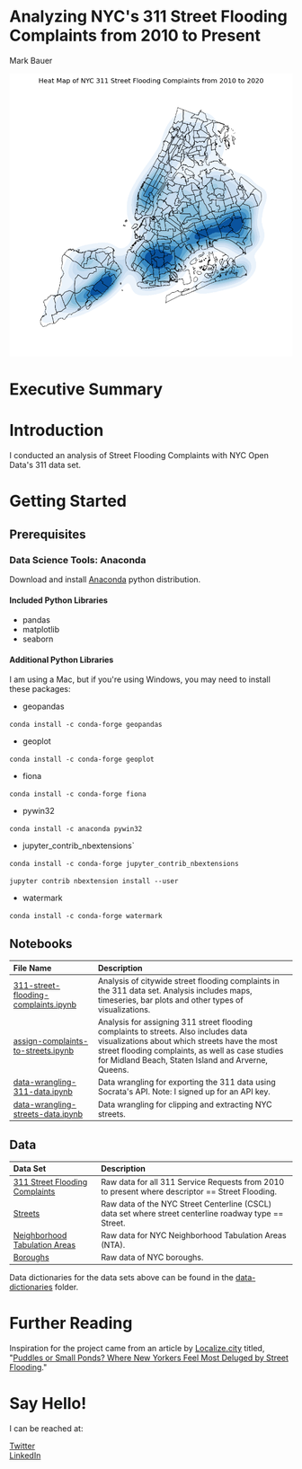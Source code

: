 # Analyzing NYC's 311 Street Flooding Complaints from 2010 to Present  
Mark Bauer  

![cover photo](figures/cover-photo.png)

# Executive Summary



# Introduction

I conducted an analysis of Street Flooding Complaints with NYC Open Data's 311 data set. 

# Getting Started

## Prerequisites

### Data Science Tools: Anaconda

Download and install [Anaconda](https://www.anaconda.com/products/individual) python distribution.

#### Included Python Libraries

- pandas
- matplotlib
- seaborn

#### Additional Python Libraries

I am using a Mac, but if you're using Windows, you may need to install these packages:

- geopandas

`conda install -c conda-forge geopandas`

- geoplot

`conda install -c conda-forge geoplot`

- fiona

`conda install -c conda-forge fiona`

- pywin32

`conda install -c anaconda pywin32`

- jupyter_contrib_nbextensions`

`conda install -c conda-forge jupyter_contrib_nbextensions`

`jupyter contrib nbextension install --user`

- watermark

`conda install -c conda-forge watermark`

## Notebooks

| File Name | Description |
| :-------- | :---------- |
| [311-street-flooding-complaints.ipynb](analysis-nyc-311-street-flooding.ipynb) | Analysis of citywide street flooding complaints in the 311 data set. Analysis includes maps, timeseries, bar plots and other types of visualizations. |
| [assign-complaints-to-streets.ipynb](analysis-assign-complaints-to-streets.ipynb) | Analysis for assigning 311 street flooding complaints to streets. Also includes data visualizations about which streets have the most street flooding complaints, as well as case studies for Midland Beach, Staten Island and Arverne, Queens. |
| [data-wrangling-311-data.ipynb](/data-wrangling/data-wrangling-311-data.ipynb) | Data wrangling for exporting the 311 data using Socrata's API. Note: I signed up for an API key. |
| [data-wrangling-streets-data.ipynb](/data-wrangling/data-wrangling-streets-data.ipynb) | Data wrangling for clipping and extracting NYC streets. |

## Data 

| Data Set | Description |
| :-------- | :---------- |
| [311 Street Flooding Complaints](https://github.com/mebauer/nyc-311-street-flooding/blob/main/data-raw/raw-street-flooding-data.csv) | Raw data for all 311 Service Requests from 2010 to present where descriptor == Street Flooding. |
| [Streets](https://github.com/mebauer/nyc-311-street-flooding/blob/main/data-raw/raw-streets-clipped.json) | Raw data of the NYC Street Centerline (CSCL) data set where street centerline roadway type == Street. |
| [Neighborhood Tabulation Areas]() | Raw data for NYC Neighborhood Tabulation Areas (NTA). |
| [Boroughs]() | Raw data of NYC boroughs. |

Data dictionaries for the data sets above can be found in the [data-dictionaries](https://github.com/mebauer/nyc-311-street-flooding/tree/main/data-dictionaries) folder. 


# Further Reading

Inspiration for the project came from an article by [Localize.city](https://www.localize.city/) titled, "[Puddles or Small Ponds? Where New Yorkers Feel Most Deluged by Street Flooding](https://www.localize.city/blog/puddles-or-small-ponds-where-new-yorkers-feel-most-deluged-by-street-flooding/)."

# Say Hello!   

I can be reached at:  

[Twitter](https://twitter.com/markbauerwater)  
[LinkedIn](https://www.linkedin.com/in/markebauer/)